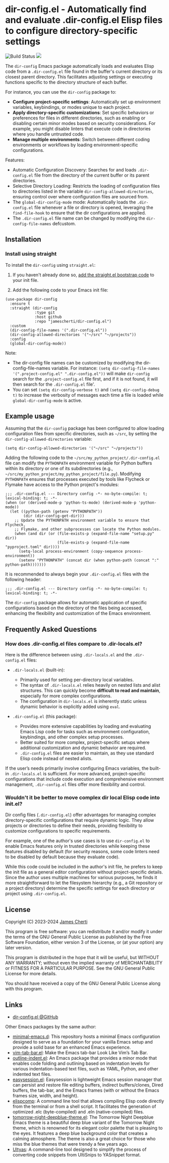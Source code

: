 # dir-config.el - Automatically find and evaluate .dir-config.el Elisp files to configure directory-specific settings
![Build Status](https://github.com/jamescherti/dir-config.el/actions/workflows/ci.yml/badge.svg)
![](https://raw.githubusercontent.com/jamescherti/dir-config.el/main/.images/made-for-gnu-emacs.svg)

The `dir-config` Emacs package automatically loads and evaluates Elisp code from a `.dir-config.el` file found in the buffer's current directory or its closest parent directory. This facilitates adjusting settings or executing functions specific to the directory structure of each buffer.

For instance, you can use the `dir-config` package to:
- **Configure project-specific settings**: Automatically set up environment variables, keybindings, or modes unique to each project.
- **Apply directory-specific customizations**: Set specific behaviors or preferences for files in different directories, such as enabling or disabling certain minor modes based on security considerations. For example, you might disable linters that execute code in directories where you handle untrusted code.
- **Manage multiple environments**: Switch between different coding environments or workflows by loading environment-specific configurations.

Features:
- Automatic Configuration Discovery: Searches for and loads `.dir-config.el` file from the directory of the current buffer or its parent directories.
- Selective Directory Loading: Restricts the loading of configuration files to directories listed in the variable `dir-config-allowed-directories`, ensuring control over where configuration files are sourced from.
- The `global-dir-config-mode` mode: Automatically loads the `.dir-config.el` file whenever a file or directory is opened, leveraging the `find-file-hook` to ensure that the dir configurations are applied.
- The `.dir-config.el` file name can be changed by modifying the `dir-config-file-names` defcustom.

## Installation

### Install using straight

To install the `dir-config` using `straight.el`:

1. If you haven't already done so, [add the straight.el bootstrap code](https://github.com/radian-software/straight.el?tab=readme-ov-file#getting-started) to your init file.

2. Add the following code to your Emacs init file:
``` emacs-lisp
(use-package dir-config
  :ensure t
  :straight (dir-config
             :type git
             :host github
             :repo "jamescherti/dir-config.el")
  :custom
  (dir-config-file-names '(".dir-config.el"))
  (dir-config-allowed-directories '("~/src" "~/projects"))
  :config
  (global-dir-config-mode))
```

Note:
- The dir-config file names can be customized by modifying the dir-config-file-names variable. For instance: ```(setq dir-config-file-names '(".project-config.el" ".dir-config.el"))``` will make `dir-config` search for the `.project-config.el` file first, and if it is not found, it will then search for the `.dir-config.el` file'.
- You can set `(setq dir-config-verbose t)` and `(setq dir-config-debug t)` to increase the verbosity of messages each time a file is loaded while `global-dir-config-mode` is active.

## Example usage

Assuming that the `dir-config` package has been configured to allow loading configuration files from specific directories, such as `~/src`, by setting the `dir-config-allowed-directories` variable:
``` emacs-lisp
(setq dir-config-allowed-directories '("~/src" "~/projects"))
```

Adding the following code to the `~/src/my_python_project/.dir-config.el` file can modify the `PYTHONPATH` environment variable for Python buffers within its directory or one of its subdirectories (e.g., `~/src/my_python_project/my_python_project/file.py`). Modifying `PYTHONPATH` ensures that processes executed by tools like Flycheck or Flymake have access to the Python project's modules:
``` emacs-lisp
;;; .dir-config.el --- Directory config -*- no-byte-compile: t; lexical-binding: t; -*-
(when (or (derived-mode-p 'python-ts-mode) (derived-mode-p 'python-mode))
  (let ((python-path (getenv "PYTHONPATH"))
        (dir (dir-config-get-dir)))
    ;; Update the PYTHONPATH environment variable to ensure that Flycheck,
    ;; Flymake, and other subprocesses can locate the Python modules.
    (when (and dir (or (file-exists-p (expand-file-name "setup.py" dir))
                       (file-exists-p (expand-file-name "pyproject.toml" dir))))
      (setq-local process-environment (copy-sequence process-environment))
      (setenv "PYTHONPATH" (concat dir (when python-path (concat ":" python-path)))))))
```

It is recommended to always begin your `.dir-config.el` files with the following header:
```
;;; .dir-config.el --- Directory config -*- no-byte-compile: t; lexical-binding: t; -*-
```

The `dir-config` package allows for automatic application of specific configurations based on the directory of the files being accessed, enhancing the flexibility and customization of the Emacs environment.

## Frequently Asked Questions

### How does .dir-config.el files compare to .dir-locals.el?

Here is the difference between using `.dir-locals.el` and the `.dir-config.el` files:

- `.dir-locals.el` (built-in):
  - Primarily used for setting per-directory local variables.
  - The syntax of `.dir-locals.el` relies heavily on nested lists and alist structures. This can quickly become **difficult to read and maintain**, especially for more complex configurations.
  - The configuration in `dir-locals.el` is inherently static unless dynamic behavior is explicitly added using `eval`.

- `.dir-config.el` (this package):
  - Provides more extensive capabilities by loading and evaluating Emacs Lisp code for tasks such as environment configuration, keybindings, and other complex setup processes.
  - Better suited for more complex, project-specific setups where additional customization and dynamic behavior are required.
  - `.dir-config.el` files are easier to maintain, as they use standard Elisp code instead of nested alists.

If the user’s needs primarily involve configuring Emacs variables, the built-in `.dir-locals.el` is sufficient. For more advanced, project-specific configurations that include code execution and comprehensive environment management, `.dir-config.el` files offer more flexibility and control.

### Wouldn't it be better to move complex dir local Elisp code into init.el?

Dir config files (`.dir-config.el`) offer advantages for managing complex directory-specific configurations that require dynamic logic. They allow projects or directories to define their needs, providing flexibility to customize configurations to specific requirements.

For example, one of the author's use cases is to use `dir-config.el` to enable Emacs features only in trusted directories while keeping these features disabled by default (for security reasons, some code linters need to be disabled by default because they evaluate code).

While this code could be included in the author's init file, he prefers to keep the init file as a general editor configuration without project-specific details. Since the author uses multiple machines for various purposes, he finds it more straightforward to let the filesystem hierarchy (e.g., a Git repository or a project directory) determine the specific settings for each directory or project using `.dir-config.el`.

## License

Copyright (C) 2023-2024 [James Cherti](https://www.jamescherti.com)

This program is free software: you can redistribute it and/or modify it under the terms of the GNU General Public License as published by the Free Software Foundation, either version 3 of the License, or (at your option) any later version.

This program is distributed in the hope that it will be useful, but WITHOUT ANY WARRANTY; without even the implied warranty of MERCHANTABILITY or FITNESS FOR A PARTICULAR PURPOSE. See the GNU General Public License for more details.

You should have received a copy of the GNU General Public License along with this program.

## Links

- [dir-config.el @GitHub](https://github.com/jamescherti/dir-config.el)

Other Emacs packages by the same author:
- [minimal-emacs.d](https://github.com/jamescherti/minimal-emacs.d): This repository hosts a minimal Emacs configuration designed to serve as a foundation for your vanilla Emacs setup and provide a solid base for an enhanced Emacs experience.
- [vim-tab-bar.el](https://github.com/jamescherti/vim-tab-bar.el): Make the Emacs tab-bar Look Like Vim’s Tab Bar.
- [outline-indent.el](https://github.com/jamescherti/outline-indent.el): An Emacs package that provides a minor mode that enables code folding and outlining based on indentation levels for various indentation-based text files, such as YAML, Python, and other indented text files.
- [easysession.el](https://github.com/jamescherti/easysession.el): Easysession is lightweight Emacs session manager that can persist and restore file editing buffers, indirect buffers/clones, Dired buffers, the tab-bar, and the Emacs frames (with or without the Emacs frames size, width, and height).
- [elispcomp](https://github.com/jamescherti/elispcomp): A command line tool that allows compiling Elisp code directly from the terminal or from a shell script. It facilitates the generation of optimized .elc (byte-compiled) and .eln (native-compiled) files.
- [tomorrow-night-deepblue-theme.el](https://github.com/jamescherti/tomorrow-night-deepblue-theme.el): The Tomorrow Night Deepblue Emacs theme is a beautiful deep blue variant of the Tomorrow Night theme, which is renowned for its elegant color palette that is pleasing to the eyes. It features a deep blue background color that creates a calming atmosphere. The theme is also a great choice for those who miss the blue themes that were trendy a few years ago.
- [Ultyas](https://github.com/jamescherti/ultyas/): A command-line tool designed to simplify the process of converting code snippets from UltiSnips to YASnippet format.
